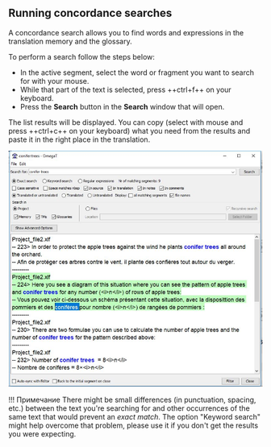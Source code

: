## Running concordance searches

A concordance search allows you to find words and expressions in the translation memory and the glossary.

To perform a search follow the steps below:

- In the active segment, select the word or fragment you want to search for with your mouse.
- While that part of the text is selected, press ++ctrl+f++ on your keyboard.
- Press the **Search** button in the **Search** window that will open.

The list results will be displayed. You can copy (select with mouse and press ++ctrl+c++ on your keyboard) what you need from the results and paste it in the right place in the translation.

![](../_img/38_concordance_search.jpg)

!!! Примечание
    There might be small differences (in punctuation, spacing, etc.) between the text you're searching for and other occurrences of the same text that would prevent an _exact match_. The option "Keyword search" might help overcome that problem, please use it if you don't get the results you were expecting.
